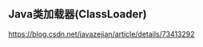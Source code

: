Java类加载器(ClassLoader)
-------------------------

https://blog.csdn.net/javazejian/article/details/73413292

